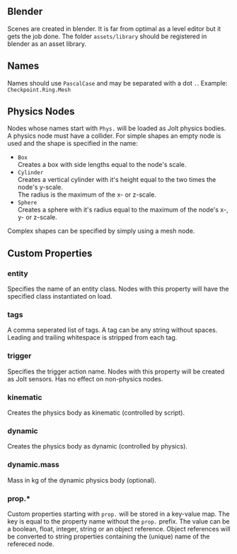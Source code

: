 ## Blender

Scenes are created in blender. It is far from optimal as a level editor but it gets the job done.
The folder `assets/library` should be registered in blender as an asset library.

## Names
Names should use `PascalCase` and may be separated with a dot `.`.
Example: `Checkpoint.Ring.Mesh`

## Physics Nodes
Nodes whose names start with `Phys.` will be loaded as Jolt physics bodies.
A physics node must have a collider.
For simple shapes an empty node is used and the shape is specified in the name:
- `Box`  
  Creates a box with side lengths equal to the node's scale.
- `Cylinder`  
  Creates a vertical cylinder with it's height equal to the two times the node's y-scale.  
  The radius is the maximum of the x- or z-scale.
- `Sphere`  
  Creates a sphere with it's radius equal to the maximum of the node's x-, y- or z-scale.

Complex shapes can be specified by simply using a mesh node.

## Custom Properties

### entity
Specifies the name of an entity class.
Nodes with this property will have the specified class instantiated on load.

### tags
A comma seperated list of tags. A tag can be any string without spaces. 
Leading and trailing whitespace is stripped from each tag.

### trigger
Specifies the trigger action name.
Nodes with this property will be created as Jolt sensors.
Has no effect on non-physics nodes.

### kinematic
Creates the physics body as kinematic (controlled by script).

### dynamic
Creates the physics body as dynamic (controlled by physics).

### dynamic.mass
Mass in kg of the dynamic physics body (optional).

### prop.*
Custom properties starting with `prop.` will be stored in a key-value map.
The key is equal to the property name without the `prop.` prefix.
The value can be a boolean, float, integer, string or an object reference.
Object references will be converted to string properties containing the (unique) name of the refereced node.